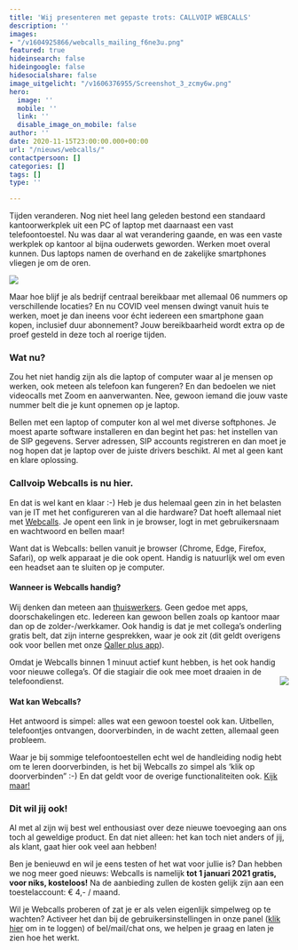 ```yaml
---
title: 'Wij presenteren met gepaste trots: CALLVOIP WEBCALLS'
description: ''
images:
- "/v1604925866/webcalls_mailing_f6ne3u.png"
featured: true
hideinsearch: false
hideingoogle: false
hidesocialshare: false
image_uitgelicht: "/v1606376955/Screenshot_3_zcmy6w.png"
hero:
  image: ''
  mobile: ''
  link: ''
  disable_image_on_mobile: false
author: ''
date: 2020-11-15T23:00:00.000+00:00
url: "/nieuws/webcalls/"
contactpersoon: []
categories: []
tags: []
type: ''

---
```

Tijden veranderen. Nog niet heel lang geleden bestond een standaard kantoorwerkplek uit een PC of laptop met daarnaast een vast telefoontoestel. Nu was daar al wat verandering gaande, en was een vaste werkplek op kantoor al bijna ouderwets geworden. Werken moet overal kunnen. Dus laptops namen de overhand en de zakelijke smartphones vliegen je om de oren.

![](https://res.cloudinary.com/callvoip/image/upload/v1605538679/werkplek-toen-nu_lcmp07.png)

Maar hoe blijf je als bedrijf centraal bereikbaar met allemaal 06 nummers op verschillende locaties? En nu COVID veel mensen dwingt vanuit huis te werken, moet je dan ineens voor écht iedereen een smartphone gaan kopen, inclusief duur abonnement? Jouw bereikbaarheid wordt extra op de proef gesteld in deze toch al roerige tijden.

### Wat nu?

Zou het niet handig zijn als die laptop of computer waar al je mensen op werken, ook meteen als telefoon kan fungeren? En dan bedoelen we niet videocalls met Zoom en aanverwanten. Nee, gewoon iemand die jouw vaste nummer belt die je kunt opnemen op je laptop.

Bellen met een laptop of computer kon al wel met diverse softphones. Je moest aparte software installeren en dan begint het pas: het instellen van de SIP gegevens. Server adressen, SIP accounts registreren en dan moet je nog hopen dat je laptop over de juiste drivers beschikt. Al met al geen kant en klare oplossing.

### Callvoip Webcalls is nu hier.

En dat is wel kant en klaar :-) Heb je dus helemaal geen zin in het belasten van je IT met het configureren van al die hardware? Dat hoeft allemaal niet met [Webcalls](https://www.callvoip.nl/telefonie/functionaliteiten/webcalls/). Je opent een link in je browser, logt in met gebruikersnaam en wachtwoord en bellen maar!

Want dat is Webcalls: bellen vanuit je browser (Chrome, Edge, Firefox, Safari), op welk apparaat je die ook opent. Handig is natuurlijk wel om even een headset aan te sluiten op je computer.

#### Wanneer is Webcalls handig?

Wij denken dan meteen aan [thuiswerkers](https://www.callvoip.nl/telefonie/thuiswerken/). Geen gedoe met apps, doorschakelingen etc. Iedereen kan gewoon bellen zoals op kantoor maar dan op de zolder-/werkkamer. Ook handig is dat je met collega’s onderling gratis belt, dat zijn interne gesprekken, waar je ook zit (dit geldt overigens ook voor bellen met onze [Qaller plus app](https://www.callvoip.nl/telefonie/qaller/)).

Omdat je Webcalls binnen 1 minuut actief kunt hebben, is het ook handig voor nieuwe collega’s. Of die stagiair die ook mee moet draaien in de telefoondienst.
<img src="https://res.cloudinary.com/callvoip/image/upload/v1605539914/webcallertje_cwr7l4.png" style="float:right">

#### Wat kan Webcalls?

Het antwoord is simpel: alles wat een gewoon toestel ook kan. Uitbellen, telefoontjes ontvangen, doorverbinden, in de wacht zetten, allemaal geen probleem.

Waar je bij sommige telefoontoestellen echt wel de handleiding nodig hebt om te leren doorverbinden, is het bij Webcalls zo simpel als ‘klik op doorverbinden” :-) En dat geldt voor de overige functionaliteiten ook. [Kijk maar!](https://www.callvoip.nl/ondersteuning/extra-features/handleiding-web-calls/)

### Dit wil jij ook!

Al met al zijn wij best wel enthousiast over deze nieuwe toevoeging aan ons toch al geweldige product. En dat niet alleen: het kan toch niet anders of jij, als klant, gaat hier ook veel aan hebben!

Ben je benieuwd en wil je eens testen of het wat voor jullie is? Dan hebben we nog meer goed nieuws: Webcalls is namelijk **tot 1 januari 2021 gratis, voor niks, kosteloos!** Na de aanbieding zullen de kosten gelijk zijn aan een toestelaccount: € 4,- / maand.

Wil je Webcalls proberen of zat je er als velen eigenlijk simpelweg op te wachten? Activeer het dan bij de gebruikersinstellingen in onze panel ([klik hier](https://www.callvoip.nl/login/) om in te loggen) of bel/mail/chat ons, we helpen je graag en laten je zien hoe het werkt.